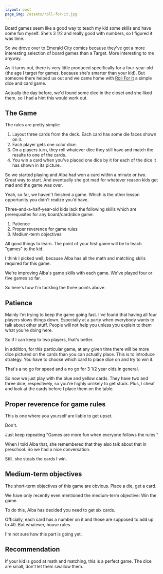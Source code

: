 ```yaml
---
layout: post
page_img: /assets/roll-for-it.jpg
---
```


Board games seem like a good way to teach my kid some skills and have some fun myself. She's 3 1/2 and really good with numbers, so I figured it was time.

So we drove over to <a href="http://emeraldcitycomics.com" target="_blank">Emerald City</a> comics because they've got a more interesting selection of board games than a Target. More interesting to me anyway.

As it turns out, there is very little produced specifically for a four-year-old (the age I target for games, because she's smarter than your kid). But someone there helped us out and we came home with <a href="http://www.amazon.com/gp/product/B00E3S8L7O?ie=UTF8&camp=1789&creativeASIN=B00E3S8L7O&linkCode=xm2&tag=dankuck-20">Roll For It</a> a simple dice and card game.

Actually the day before, we'd found some dice in the closet and she liked them, so I had a hint this would work out.

## The Game

The rules are pretty simple:

1. Layout three cards from the deck. Each card has some die faces shown on it.
2. Each player gets one color dice.
3. On a players turn, they roll whatever dice they still have and match the results to one of the cards.
4. You win a card when you've placed one dice by it for each of the dice it has shown in its picture.

So we started playing and Alba had won a card within a minute or two. Great way to start. And eventually she got mad for whatever reason kids get mad and the game was over.

Yeah, so far, we haven't finished a game. Which is the other lesson opportunity you didn't realize you'd have.

Three-and-a-half-year-old kids lack the following skills which are prerequisites for any board/card/dice game:

1. Patience
2. Proper reverence for game rules
3. Medium-term objectives

All good things to learn. The point of your first game will be to teach "games" to the kid.

I think I picked well, because Alba has all the math and matching skills required for this game.

We're improving Alba's game skills with each game. We've played four or five games so far.

So here's how I'm tackling the three points above:

## Patience

Mainly I'm trying to keep the game going fast. I've found that having all four players slows things down. Especially at a party when everybody wants to talk about other stuff. People will not help you unless you explain to them what you're doing here.

So if I can keep to two players, that's better.

In addition, for this particular game, at any given time there will be more dice pictured on the cards than you can actually place. This is to introduce strategy. You have to choose which card to place dice on and try to win it.

That's a no go for speed and a no go for 3 1/2 year olds in general.

So now we just play with the blue and yellow cards. They have two and three dice, respectively, so you're highly unlikely to get stuck. Plus, I cheat and look at the cards before I place them on the table.

## Proper reverence for game rules

This is one where you yourself are liable to get upset.

Don't.

Just keep repeating "Games are more fun when everyone follows the rules."

When I told Alba that, she remembered that they also talk about that in preschool. So we had a nice conversation.

Still, she steals the cards I win.

## Medium-term objectives

The short-term objectives of this game are obvious. Place a die, get a card.

We have only recently even mentioned the medium-term objective: Win the game.

To do this, Alba has decided you need to get six cards.

Officially, each card has a number on it and those are supposed to add up to 40. But whatever, house rules.

I'm not sure how this part is going yet.

## Recommendation

If your kid is good at math and matching, this is a perfect game. The dice are small, don't let them swallow them.

